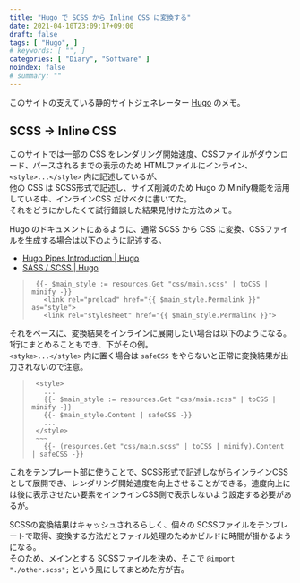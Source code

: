 ```yaml
---
title: "Hugo で SCSS から Inline CSS に変換する"
date: 2021-04-10T23:09:17+09:00
draft: false
tags: [ "Hugo", ]
# keywords: [ "", ]
categories: [ "Diary", "Software" ]
noindex: false
# summary: ""
---
```


このサイトの支えている静的サイトジェネレーター [Hugo](https://github.com/gohugoio/hugo/) のメモ。  

## SCSS -\> Inline CSS

このサイトでは一部の CSS をレンダリング開始速度、CSSファイルがダウンロード、パースされるまでの表示のため HTMLファイルにインライン、`<style>...</style>` 内に記述しているが、  
他の CSS は SCSS形式で記述し、サイズ削減のため Hugo の Minify機能を活用している中、インラインCSS だけベタに書いてた。  
それをどうにかしたくて試行錯誤した結果見付けた方法のメモ。  

Hugo のドキュメントにあるように、通常 SCSS から CSS に変換、CSSファイルを生成する場合は以下のように記述する。  

 * [Hugo Pipes Introduction | Hugo](https://gohugo.io/hugo-pipes/introduction/)
 * [SASS / SCSS | Hugo](https://gohugo.io/hugo-pipes/scss-sass/)

 > 		{{- $main_style := resources.Get "css/main.scss" | toCSS | minify -}}
 > 		  <link rel="preload" href="{{ $main_style.Permalink }}" as="style">
 > 		  <link rel="stylesheet" href="{{ $main_style.Permalink }}">

それをベースに、変換結果をインラインに展開したい場合は以下のようになる。1行にまとめることもでき、下がその例。  
`<styke>...</style>` 内に置く場合は `safeCSS` をやらないと正常に変換結果が出力されないので注意。  

 >      <style>
 >        ...
 > 		  {{- $main_style := resources.Get "css/main.scss" | toCSS | minify -}}
 > 		  {{- $main_style.Content | safeCSS -}}
 >        ...
 >      </style>
 >      ~~~
 > 		  {{- (resources.Get "css/main.scss" | toCSS | minify).Content | safeCSS -}}

これをテンプレート部に使うことで、SCSS形式で記述しながらインラインCSSとして展開でき、レンダリング開始速度を向上させることができる。速度向上には後に表示させたい要素をインラインCSS側で表示しないよう設定する必要があるが。  

SCSSの変換結果はキャッシュされるらしく、個々の SCSSファイルをテンプレートで取得、変換する方法だとファイル処理のためかビルドに時間が掛かるようになる。  
そのため、メインとする SCSSファイルを決め、そこで `@import "./other.scss";` という風にしてまとめた方が吉。  


